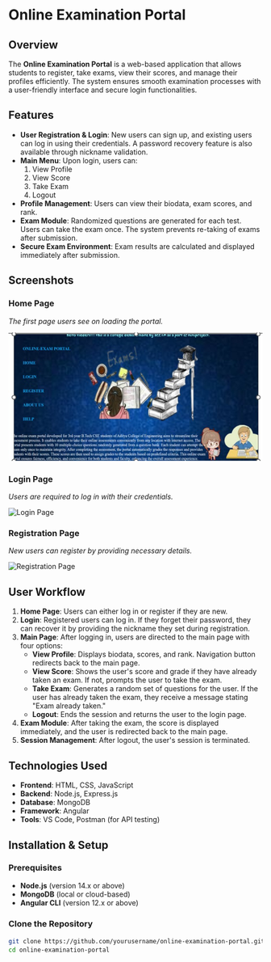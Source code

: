 # Online Examination Portal

## Overview
The **Online Examination Portal** is a web-based application that allows students to register, take exams, view their scores, and manage their profiles efficiently. The system ensures smooth examination processes with a user-friendly interface and secure login functionalities.

## Features
- **User Registration & Login**: New users can sign up, and existing users can log in using their credentials. A password recovery feature is also available through nickname validation.
- **Main Menu**: Upon login, users can:
  1. View Profile
  2. View Score
  3. Take Exam
  4. Logout
- **Profile Management**: Users can view their biodata, exam scores, and rank.
- **Exam Module**: Randomized questions are generated for each test. Users can take the exam once. The system prevents re-taking of exams after submission.
- **Secure Exam Environment**: Exam results are calculated and displayed immediately after submission.

## Screenshots

### Home Page
_The first page users see on loading the portal._

![Home Page](public/images/WhatsApp%20Image%202024-10-27%20at%2018.36.13.jpeg)

### Login Page
_Users are required to log in with their credentials._

![Login Page](path_to_login_image)

### Registration Page
_New users can register by providing necessary details._

![Registration Page](path_to_registration_image)

## User Workflow

1. **Home Page**: Users can either log in or register if they are new.
2. **Login**: Registered users can log in. If they forget their password, they can recover it by providing the nickname they set during registration.
3. **Main Page**: After logging in, users are directed to the main page with four options:
   - **View Profile**: Displays biodata, scores, and rank. Navigation button redirects back to the main page.
   - **View Score**: Shows the user's score and grade if they have already taken an exam. If not, prompts the user to take the exam.
   - **Take Exam**: Generates a random set of questions for the user. If the user has already taken the exam, they receive a message stating "Exam already taken."
   - **Logout**: Ends the session and returns the user to the login page.
4. **Exam Module**: After taking the exam, the score is displayed immediately, and the user is redirected back to the main page.
5. **Session Management**: After logout, the user's session is terminated.

## Technologies Used
- **Frontend**: HTML, CSS, JavaScript
- **Backend**: Node.js, Express.js
- **Database**: MongoDB
- **Framework**: Angular
- **Tools**: VS Code, Postman (for API testing)

## Installation & Setup

### Prerequisites
- **Node.js** (version 14.x or above)
- **MongoDB** (local or cloud-based)
- **Angular CLI** (version 12.x or above)

### Clone the Repository
```bash
git clone https://github.com/yourusername/online-examination-portal.git
cd online-examination-portal

